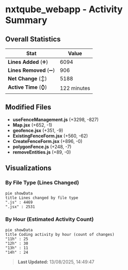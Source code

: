 # nxtqube_webapp - Activity Summary 

## Overall Statistics

| Stat                   | Value                                                             |
| ---------------------- | ----------------------------------------------------------------- |
| **Lines Added** (➕)   | 6094                                          |
| **Lines Removed** (➖) | 906                                        |
| **Net Change** (↕)    | 5188                |
| **Active Time** (⌚)   | 122 minutes |


## Modified Files
- **useFenceManagement.js** (+3298, -827)
- **Map.jsx** (+652, -1)
- **geofence.jsx** (+351, -9)
- **ExistingFenceForm.jsx** (+560, -62)
- **CreateFenceForm.jsx** (+896, -0)
- **polygonFence.js** (+248, -7)
- **removeEntities.js** (+89, -0)

## Visualizations

### By File Type (Lines Changed)

```mermaid
pie showData
title Lines changed by file type
".js" : 4469
".jsx" : 2531
```

### By Hour (Estimated Activity Count)

```mermaid
pie showData
title Coding activity by hour (count of changes)
"11h" : 25
"12h" : 30
"13h" : 11
"14h" : 24
```


> **Last Updated:** 13/08/2025, 14:49:47
